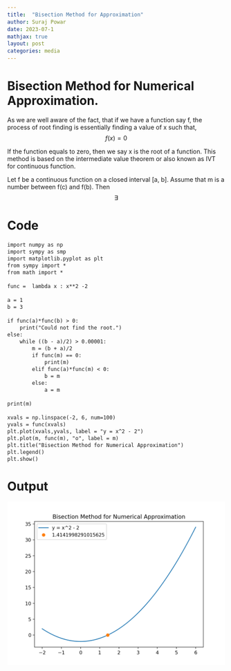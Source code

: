 ```yaml
---
title:  "Bisection Method for Approximation"
author: Suraj Powar
date: 2023-07-1
mathjax: true
layout: post
categories: media
---
```


# Bisection Method for Numerical Approximation.
As we are well aware of the fact, that if we have a function say f, the process of root finding is essentially finding a value of x such that, $$ f(x) = 0$$

If the function equals to zero, then we say x is the root of a function. This method is based on the intermediate value theorem or also known as IVT for continuous function. 

Let f be a continuous function on a closed interval [a, b]. Assume that m is a number between f(c) and f(b). Then $$ \exists $$



# Code
```python3
import numpy as np
import sympy as smp
import matplotlib.pyplot as plt
from sympy import *
from math import *

func =  lambda x : x**2 -2

a = 1
b = 3

if func(a)*func(b) > 0:
    print("Could not find the root.")
else: 
    while ((b - a)/2) > 0.00001:
        m = (b + a)/2
        if func(m) == 0:
            print(m)
        elif func(a)*func(m) < 0:
            b = m
        else:
            a = m

print(m)

xvals = np.linspace(-2, 6, num=100)
yvals = func(xvals)
plt.plot(xvals,yvals, label = "y = x^2 - 2")
plt.plot(m, func(m), "o", label = m)
plt.title("Bisection Method for Numerical Approximation")
plt.legend()
plt.show()

```

# Output

![Figure2](/assets/Figure_2.png)

